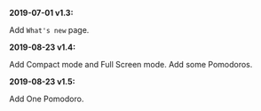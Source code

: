 ﻿**2019-07-01 v1.3:**

Add `What's new` page.

**2019-08-23 v1.4:**

Add Compact mode and Full Screen mode.
Add some Pomodoros.

**2019-08-23 v1.5:**

Add One Pomodoro.
